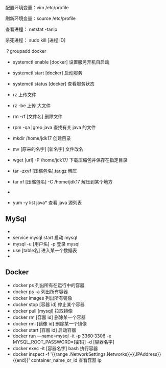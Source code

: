 配置环境变量：vim /etc/profile

刷新环境变量：source /etc/profile

查看进程： netstat -tanlp

杀死进程： sudo kill [进程 ID]

？groupadd docker

- systemctl enable [docker] 设置服务开机自启动
- systemctl start [docker] 启动服务
- systemctl status [docker] 查看服务状态



- rz 上传文件
- rz -be 上传 大文件
- rm -rf [文件名]  删除文件
- rpm -qa |grep java 查找有关 java 的文件
- mkdir /home/jdk17 创建目录
- mv [原来的名字] [新名字] 文件改名



- wget [url] -P /home/jdk17/ 下载压缩包并保存在指定目录
- tar -zxvf [压缩包名].tar.gz 解压
- tar xf [压缩包名] -C /home/jdk17 解压到某个地方



- 
- yum -y list java* 查看 java 源列表

## MySql

- 
- service mysql start 启动 mysql
- mysql -u [用户名] -p 登录 mysql
- use [table名] 进入某一个数据表
- 

## Docker

- docker ps  列出所有在运行中的容器
- docker ps -a 列出所有容器
- docker images 列出所有镜像
- docker stop [容器 id] 停止某个容器
- docker pull [mysql] 拉取镜像
- docker rm [容器 id] 删除某一个容器
- docker rmi [镜像 id] 删除某一个镜像
- docker start [容器 id] 启动容器
- docker run —name=mysql -it -p 3360:3306 -e MYSQL_ROOT_PASSWORD=[密码] -d [容器名字]
- docker exec -it [容器名字] bash  执行容器
- docker inspect -f '{{range .NetworkSettings.Networks}}{{.IPAddress}}{{end}}' container_name_or_id  查看容器 ip

